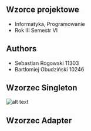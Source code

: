 ## Wzorce projektowe

- Informatyka, Programowanie
- Rok III Semestr VI

## Authors

- Sebastian Rogowski 11303
- Bartłomiej Obudziński 10246

## Wzorzec Singleton

![alt text](https://github.com/WSBStudents/Money-Heist/blob/main/singleton.png?raw=true)

## Wzorzec Adapter

